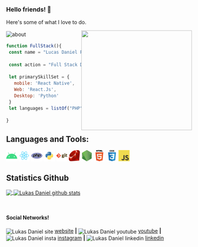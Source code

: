 ### Hello friends! 👋

Here's some of what I love to do.

<img align="center" width="45" alt="about" src="https://user-images.githubusercontent.com/60492975/180334286-6ca7aa12-c985-42f5-ad18-398af59e3bdb.png"/>


<img align="right" width="300" height="270" src="https://codersboot.com/wp-content/uploads/2022/01/39998-web-development.gif" />

```JavaScript
function FullStack(){
 const name = "Lucas Daniel Faria"

 const action = "Full Stack Developer"
 
 let primarySkillSet = {
   mobile: 'React Native',
   Web: 'React.Js',
   Desktop: 'Python'
 }
 let languages = listOf("PHP", "Python", "JavaScript", "Ruby",  "NodeJs", "React", "React Native", "MySql", "fireBase") 

}
```

## **Languages and Tools:**  

<code><img height="30" src="https://raw.githubusercontent.com/github/explore/80688e429a7d4ef2fca1e82350fe8e3517d3494d/topics/android/android.png"></code>
<code><img height="30" src="https://raw.githubusercontent.com/github/explore/80688e429a7d4ef2fca1e82350fe8e3517d3494d/topics/react/react.png"></code>
<code><img height="30" src="https://raw.githubusercontent.com/github/explore/80688e429a7d4ef2fca1e82350fe8e3517d3494d/topics/php/php.png"></code>
<code><img height="30" src="https://raw.githubusercontent.com/github/explore/80688e429a7d4ef2fca1e82350fe8e3517d3494d/topics/python/python.png"></code>
<code><img height="30" src="https://raw.githubusercontent.com/github/explore/80688e429a7d4ef2fca1e82350fe8e3517d3494d/topics/git/git.png"></code>
<code><img height="30" src="https://raw.githubusercontent.com/github/explore/80688e429a7d4ef2fca1e82350fe8e3517d3494d/topics/ruby/ruby.png"></code>
<code><img height="30" src="https://raw.githubusercontent.com/github/explore/80688e429a7d4ef2fca1e82350fe8e3517d3494d/topics/nodejs/nodejs.png"></code>
<code><img height="30" src="https://raw.githubusercontent.com/github/explore/80688e429a7d4ef2fca1e82350fe8e3517d3494d/topics/html/html.png"></code>
<code><img height="30" src="https://raw.githubusercontent.com/github/explore/80688e429a7d4ef2fca1e82350fe8e3517d3494d/topics/css/css.png"></code>
<code><img height="30" src="https://raw.githubusercontent.com/github/explore/80688e429a7d4ef2fca1e82350fe8e3517d3494d/topics/javascript/javascript.png"></code>



## **Statistics Github**

<a href="https://github.com/Gurupreet">
  <img align="center" src="https://github-readme-stats.vercel.app/api/top-langs/?username=LukasDniel&theme=radical&hide_langs_below=1" />
</a>

<a href="https://github.com/Gurupreet">
 <img align="center" src="https://github-readme-stats.vercel.app/api?username=LukasDniel&show_icons=true&theme=radical&line_height=27" alt="Lukas Daniel github stats"/>
</a>

[website]: https://ogcode.com.br/
[youtube]: https://www.youtube.com/user/ogcode/
[instagram]: https://www.instagram.com/monter_dev/
[linkedin]: https://www.linkedin.com/in/lucas-faria-757321129/
<br>

#### **Social Networks!**

<img align="center" width="15" height="15" src="https://user-images.githubusercontent.com/60492975/180339465-52e33424-7046-4d21-a70c-e39b8a072e9e.png" alt="Lukas Daniel site"/> [website][website] **|** 
<img align="center" width="15" height="15" src="https://user-images.githubusercontent.com/60492975/180339115-00f9e7e6-7d1d-4d6f-91c9-c0476dbe4701.png" alt="Lukas Daniel youtube"/> [youtube][youtube] **|** 
<img align="center" width="15" height="15" src="https://user-images.githubusercontent.com/60492975/180338985-965eb0f7-3a22-4501-97b7-3fbc4ded3772.png" alt="Lukas Daniel insta"/> [instagram][instagram] **|** 
<img align="center" width="15" height="15" src="https://user-images.githubusercontent.com/60492975/180339252-4a604cf0-7dbe-4a34-a08e-b15ce462f246.png" alt="Lukas Daniel linkedin"/> [linkedin][linkedin]
